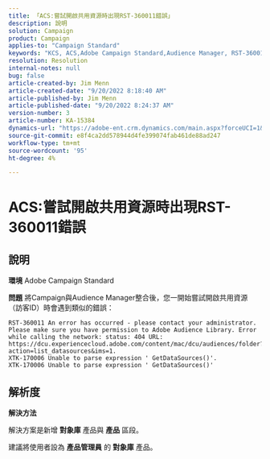 ```yaml
---
title: 「ACS:嘗試開啟共用資源時出現RST-360011錯誤」
description: 說明
solution: Campaign
product: Campaign
applies-to: "Campaign Standard"
keywords: "KCS, ACS,Adobe Campaign Standard,Audience Manager, RST-360011，錯誤，開放共用資源"
resolution: Resolution
internal-notes: null
bug: false
article-created-by: Jim Menn
article-created-date: "9/20/2022 8:18:40 AM"
article-published-by: Jim Menn
article-published-date: "9/20/2022 8:24:37 AM"
version-number: 3
article-number: KA-15384
dynamics-url: "https://adobe-ent.crm.dynamics.com/main.aspx?forceUCI=1&pagetype=entityrecord&etn=knowledgearticle&id=b3a386d3-bc38-ed11-9db1-0022480866ad"
source-git-commit: e8f4ca2dd578944d4fe399074fab461de88ad247
workflow-type: tm+mt
source-wordcount: '95'
ht-degree: 4%

---
```


# ACS:嘗試開啟共用資源時出現RST-360011錯誤

## 說明


<b>環境</b>
Adobe Campaign Standard

<b>問題</b>
將Campaign與Audience Manager整合後，您一開始嘗試開啟共用資源（訪客ID）時會遇到類似的錯誤：


```
RST-360011 An error has occurred - please contact your administrator.
Please make sure you have permission to Adobe Audience Library. Error while calling the network: status: 404 URL: https://dcu.experiencecloud.adobe.com/content/mac/dcu/audiences/folder?action=list_datasources&ims=1.
XTK-170006 Unable to parse expression ' GetDataSources()'.
XTK-170006 Unable to parse expression ' GetDataSources()'
```





## 解析度


<b>解決方法</b>

解決方案是新增 <b>對象庫</b> 產品與 <b>產品</b> 區段。

建議將使用者設為 <b>產品管理員</b> 的 <b>對象庫</b> 產品。
